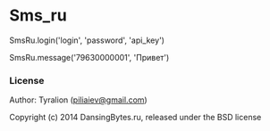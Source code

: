 Sms_ru
=======


SmsRu.login('login', 'password', 'api_key')

SmsRu.message('79630000001', 'Привет')

### License

Author: Tyralion (piliaiev@gmail.com)

Copyright (c) 2014 DansingBytes.ru, released under the BSD license

